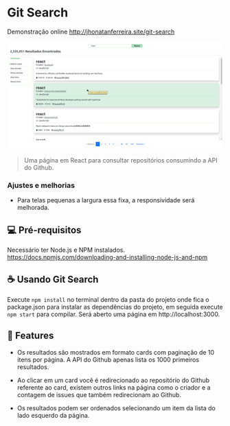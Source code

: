 # Git Search

Demonstração online http://jhonatanferreira.site/git-search

<kbd>
  <img src="https://raw.githubusercontent.com/jhonatanAlanFerreira/git-search/master/screenshots/screenshot1.png" alt="Screen Shot">
  <br>
</kbd>

> Uma página em React para consultar repositórios consumindo a API do Github.

### Ajustes e melhorias

* Para telas pequenas a largura essa fixa, a responsividade será melhorada.

## 💻 Pré-requisitos

Necessário ter Node.js e NPM instalados.
<br>https://docs.npmjs.com/downloading-and-installing-node-js-and-npm

## ☕ Usando Git Search
Execute `npm install` no terminal dentro da pasta do projeto onde fica o package.json para instalar as dependências do projeto, em seguida execute `npm start` para compilar. Será aberto uma página em http://localhost:3000.

## 🌟 Features 

* Os resultados são mostrados em formato cards com paginação de 10 itens por página. A API do Github apenas lista os 1000 primeiros resultados.

* Ao clicar em um card você é redirecionado ao repositório do Github referente ao card, existem outros links na página como o criador e a contagem de issues que também redirecionam ao Github.

* Os resultados podem ser ordenados selecionando um item da lista do lado esquerdo da página.
